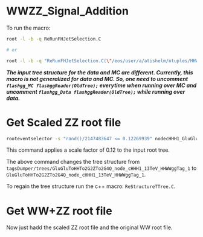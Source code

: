 # WWZZ_Signal_Addition

To run the macro:

```bash
root -l -b -q ReRunFHJetSelection.C

# or

root -l -b -q "ReRunFHJetSelection.C(\"/eos/user/a/atishelm/ntuples/HHWWgg_flashgg/January_2021_Production/2017/Data_Trees/Data_2017.root\")""
```

***The input tree structure for the data and MC are different. Currently, this macro is not generalized for data and MC. So, one need to uncomment `flashgg_MC flashggReader(OldTree);` everytime when running over MC and uncomment `flashgg_Data flashggReader(OldTree);` while running over data.***


# Get Scaled ZZ root file

```bash
rooteventselector -s "rand()/2147483647 <= 0.12269939" nodecHHH1_GluGluToHHTo2G2ZTo2G4Q_1.root:tagsDumper/trees/GluGluToHHTo2G2ZTo2G4Q_node_cHHH1_13TeV_HHWWggTag_1 nodecHHH1_GluGluToHHTo2G2ZTo2G4Q_trimmed.root
```

This command applies a scale factor of 0.12 to the input root tree.

The above command changes the tree structure from `tagsDumper/trees/GluGluToHHTo2G2ZTo2G4Q_node_cHHH1_13TeV_HHWWggTag_1` to `GluGluToHHTo2G2ZTo2G4Q_node_cHHH1_13TeV_HHWWggTag_1`.

To regain the tree structure run the c++ macro: `ReStructureTTree.C`.

# Get WW+ZZ root file

Now just hadd the scaled ZZ root file and the original WW root file.